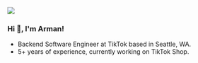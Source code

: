 [<img src="https://img.shields.io/badge/linkedin-%230077B5.svg?&style=for-the-badge&logo=linkedin&logoColor=white" />](https://www.linkedin.com/in/armankhondker)

### Hi 👋, I'm Arman!

- Backend Software Engineer at TikTok based in Seattle, WA.
- 5+ years of experience, currently working on TikTok Shop. 
